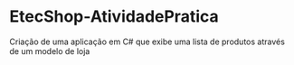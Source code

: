 # EtecShop-AtividadePratica
Criação de uma aplicação em C# que exibe uma lista de produtos através de um modelo de loja
